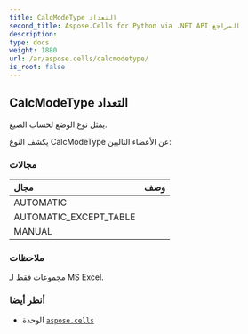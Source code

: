 ```yaml
---
title: CalcModeType التعداد
second_title: Aspose.Cells for Python via .NET API المراجع
description:
type: docs
weight: 1880
url: /ar/aspose.cells/calcmodetype/
is_root: false
---
```

##  CalcModeType التعداد
يمثل نوع الوضع لحساب الصيغ.



يكشف النوع CalcModeType عن الأعضاء التاليين:

###  مجالات
| مجال| وصف|
| :- | :- |
| AUTOMATIC |  |
| AUTOMATIC_EXCEPT_TABLE |  |
| MANUAL |  |



###  ملاحظات

مجموعات فقط لـ MS Excel.

###  أنظر أيضا
* الوحدة [`aspose.cells`](..)
